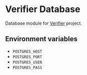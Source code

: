# Verifier Database

Database module for [Verifier](https://verifier.mx) project.

## Environment variables

* `POSTGRES_HOST`
* `POSTGRES_PORT`
* `POSTGRES_USER`
* `POSTGRES_PASS`

